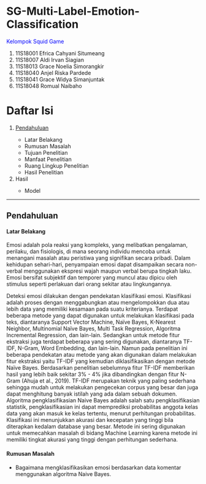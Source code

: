 # SG-Multi-Label-Emotion-Classification

<p style="color: blue;"> Kelompok Squid Game </p>
<ol>
  <li>11S18001 Efrica Cahyani Situmeang</li>
  <li>11S18007 Aldi Irvan Siagian</li>
  <li>11S18013 Grace Noelia Simorangkir</li>
  <li>11S18040 Anjel Riska Pardede</li>
  <li>11S18041 Grace Widya Simanjuntak</li>
  <li>11S18048 Romual Naibaho</li>
</ol>

<h1 style="font-weight: bold">Daftar Isi</h1>
<ol>
  <li><a href="#pendahuluan">Pendahuluan</a></li>
  <ul>
    <li>Latar Belakang</li>
    <li>Rumusan Masalah</li>
    <li>Tujuan Penelitian</li>
    <li>Manfaat Penelitian</li>
    <li>Ruang Lingkup Penelitian</li>
    <li>Hasil Penelitian</li>
  </ul>
  <li>Hasil</li>
  <ul>
    <li>Model</li>
  </ul>
</ol>

<hr/>

<h2 id="pendahuluan">Pendahuluan</h2>
<h4 style="font-weight: bold">Latar Belakang</h4>
<p>
Emosi adalah pola reaksi yang kompleks, yang melibatkan pengalaman, perilaku, dan fisiologis, di mana seorang individu mencoba untuk menangani masalah atau peristiwa yang signifikan secara pribadi. Dalam kehidupan sehari-hari, penyampaian emosi dapat disampaikan secara non-verbal menggunakan ekspresi wajah maupun verbal berupa tingkah laku. Emosi bersifat subjektif dan temporer yang muncul atau dipicu oleh stimulus seperti perlakuan dari orang sekitar atau lingkungannya.
</p>
<p>
Deteksi emosi dilakukan dengan pendekatan klasifikasi emosi. Klasifikasi adalah proses dengan menggabungkan atau mengelompokkan dua atau lebih data yang memiliki kesamaan pada suatu kriterianya. Terdapat beberapa metode yang dapat digunakan untuk melakukan klasifikasi pada teks, diantaranya Support Vector Machine, Naïve Bayes, K-Nearest Neighbor, Multinomial Naïve Bayes, Multi Task Regression, Algoritma Incremental Regression, dan lain-lain. Sedangkan untuk metode fitur ekstraksi juga terdapat beberapa yang sering digunakan, diantaranya TF-IDF, N-Gram, Word Embedding, dan lain-lain. Namun pada penelitian ini beberapa pendekatan atau metode yang akan digunakan dalam melakukan fitur ekstraksi yaitu TF-IDF yang kemudian diklasifikasikan dengan metode Naïve Bayes. Berdasarkan penelitian sebelumnya fitur TF-IDF memberikan hasil yang lebih baik sekitar 3% - 4% jika dibandingkan dengan fitur N-Gram (Ahuja et al., 2019). TF-IDF merupakan teknik yang paling sederhana sehingga mudah untuk melakukan pengecekan corpus yang besar dan juga dapat menghitung banyak istilah yang ada dalam sebuah dokumen. Algoritma pengklasifikasian Naive Bayes adalah salah satu pengklasifikasian statistik, pengklasifikasian ini dapat memprediksi probabilitas anggota kelas data yang akan masuk ke kelas tertentu, menurut perhitungan probabilitas. Klasifikasi ini menunjukkan akurasi dan kecepatan yang tinggi bila diterapkan kedalam database yang besar. Metode ini sering digunakan untuk memecahkan masalah di bidang Machine Learning karena metode ini memiliki tingkat akurasi yang tinggi dengan perhitungan sederhana.
</p>

<h4 style="font-weight: bold">Rumusan Masalah</h4>
<ul>
  <li>Bagaimana mengklasifikasikan emosi berdasarkan data komentar menggunakan algoritma Naive Bayes.</li>
</ul>
